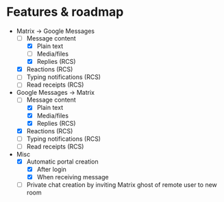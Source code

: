 # Features & roadmap
* Matrix → Google Messages
  * [ ] Message content
    * [x] Plain text
    * [ ] Media/files
    * [x] Replies (RCS)
  * [x] Reactions (RCS)
  * [ ] Typing notifications (RCS)
  * [ ] Read receipts (RCS)
* Google Messages → Matrix
  * [ ] Message content
    * [x] Plain text
    * [x] Media/files
    * [x] Replies (RCS)
  * [x] Reactions (RCS)
  * [ ] Typing notifications (RCS)
  * [ ] Read receipts (RCS)
* Misc
  * [x] Automatic portal creation
    * [x] After login
    * [x] When receiving message
  * [ ] Private chat creation by inviting Matrix ghost of remote user to new room
